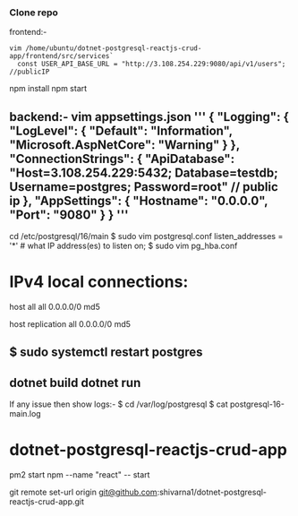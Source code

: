 ### Clone repo
frontend:-
```
vim /home/ubuntu/dotnet-postgresql-reactjs-crud-app/frontend/src/services`
  const USER_API_BASE_URL = "http://3.108.254.229:9080/api/v1/users";  //publicIP
```
  npm install
  npm start


backend:-
vim appsettings.json
'''
{
  "Logging": {
    "LogLevel": {
      "Default": "Information",
      "Microsoft.AspNetCore": "Warning"
    }
  },
  "ConnectionStrings": {
    "ApiDatabase": "Host=3.108.254.229:5432; Database=testdb; Username=postgres; Password=root" // public ip
  },
 "AppSettings": {
    "Hostname": "0.0.0.0",
    "Port": "9080"
  }
}
'''
-----------------------------------------------------------------------------------------------------
cd /etc/postgresql/16/main
$ sudo vim postgresql.conf 
  listen_addresses = '*'		# what IP address(es) to listen on;
$ sudo vim  pg_hba.conf

  # IPv4 local connections:
  host    all             all             0.0.0.0/0               md5

  host    replication     all             0.0.0.0/0               md5

 $ sudo systemctl restart postgres 
-----------------------------------------------------------------------------------------------------

dotnet build
dotnet run
--------------------------------------------------------------------------------------------------------
If any issue then show logs:-
$ cd /var/log/postgresql 
$ cat postgresql-16-main.log

# dotnet-postgresql-reactjs-crud-app
pm2 start npm --name "react" -- start

git remote set-url origin git@github.com:shivarna1/dotnet-postgresql-reactjs-crud-app.git
